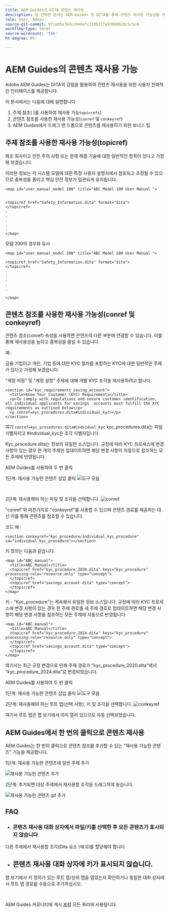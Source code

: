 ```yaml
---
title: AEM Guides의 DITA 콘텐츠 재사용
description: 이 간략한 문서는 AEM Guides 및 DITA를 통해 콘텐츠 재사용 가능성을 사용할 때 시간과 노력을 절약하는 방법을 설명합니다
role: User, Admin
source-git-commit: 8fceb5e76dcc946efc118b217e93088619c5c5c6
workflow-type: tm+mt
source-wordcount: '556'
ht-degree: 0%

---
```


# AEM Guides의 콘텐츠 재사용 가능

Adobe AEM Guides는 DITA의 강점을 활용하여 컨텐츠 재사용을 위한 사용자 친화적인 인터페이스를 제공합니다.

이 문서에서는 다음에 대해 설명합니다.

1. 주제 참조( )를 사용하여 재사용 가능`topicrefs`)
2. 콘텐츠 참조를 사용한 재사용 가능성(`conref` 및 `conkeyref`)
3. AEM Guides에서 드래그 앤 드롭으로 콘텐츠를 재사용하기 위한 보너스 팁

## 주제 참조를 사용한 재사용 가능성(topicref)



제조 회사이고 안전 주의 사항 또는 문제 해결 기술에 대한 일반적인 항목이 있다고 가정해 보겠습니다.

이러한 정보는 각 시스템 모델에 대한 특정 사용자 설명서에서 참조되고 조정될 수 있으므로 중복성을 줄이고 핵심 안전 정보가 일관되게 유지됩니다.

```
<map id="user_manual_model 100" title="ABC Model 100 User Manual ">


<topicref href="Safety_Information.dita" format="dita">
</topicref>
.
.
.
.
.
</map>
```


모델 200의 경우와 유사

```
<map id="user_manual_model 200" title="ABC Model 200 User Manual ">

<topicref href="Safety_Information.dita" format="dita">
</topicref>
.
.
.
.
.
  
</map>
```

## 콘텐츠 참조를 사용한 재사용 가능성(conref 및 conkeyref)

콘텐츠 참조(conref) 속성을 사용하면 콘텐츠의 다른 부분에 연결할 수 있습니다. 이를 통해 재사용성을 높이고 중복성을 줄일 수 있습니다.

예:

금융 기업이고 개인, 기업 등에 대한 KYC 절차를 포함하는 KYC에 대한 일반적인 주제가 있다고 가정해 보겠습니다.

&quot;계정 저장&quot; 및 &quot;계정 설명&quot; 주제에 대해 개별 KYC 조각을 재사용하려고 합니다.

```
<section id="kyc_requirements_saving_account">
  <title>Know Your Customer (KYC) Requirements</title>
  <p>To comply with regulations and ensure customer identification, all individual applicants for savings  accounts must fulfill the KYC requirements as outlined below</p>
  <p conref=kyc_procedures.dita#individual_kyc></p>
</section>
```

여기 `conref=kyc_procedures.dita#indvidual_kyc` kyc_procedures.dita는 파일 식별자이고 #individual_kyc은 조각 식별자입니다.

Kyc_procedure.dita는 정보의 유일한 소스입니다. 규정에 따라 KYC 프로세스에 변경 사항이 있는 경우 한 개의 주제만 업데이트하면 해당 변경 사항이 자동으로 참조하는 모든 주제에 반영됩니다.

AEM Guides를 사용하여 두 번 클릭

1단계: 재사용 가능한 콘텐츠 삽입 클릭
![도구 모음](../../assets/publishing/content-reusability_image1.png)

<br>

2단계: 재사용해야 하는 파일 및 조각을 선택합니다.
![conref](../../assets/publishing/content-reusability_image2.png)

&quot;conref&quot;와 마찬가지로 &quot;conkeyref&quot;를 사용할 수 있으며 콘텐츠 경로를 제공하는 대신 키를 통해 콘텐츠를 참조할 수 있습니다.

코드 예 :

```
<section conkeyref="kyc_procedure/individual_kyc_procedure" id="individual_kyc_procedure"></section>
```

키 정의는 다음과 같습니다.

```
<map id="ABC_manual">
  <title>ABC_Manual</title>
  <topicref href="kyc_procedure_2020.dita" keys="kyc_procedure" processing-role="resource-only" type="concept">
  </topicref>
  <topicref href="savings_account.dita" type="concept">
  </topicref>
</map>
```

키 - &quot;Kyc_procedure&quot;는 계속해서 유일한 정보 소스입니다. 규정에 따라 KYC 프로세스에 변경 사항이 있는 경우 한 주제 경로를 새 주제 경로로 업데이트하면 해당 변경 사항이 해당 변경 사항을 참조하는 모든 주제에 자동으로 반영됩니다.

```
<map id="ABC_manual">
  <title>ABC_Manual</title>
  <topicref href="kyc_procedure_2024.dita" keys="kyc_procedure" processing-role="resource-only" type="concept">
  </topicref>
  <topicref href="savings_account.dita" type="concept">
  </topicref>
</map>
```

여기서는 최근 규정 변경으로 인해 주제 경로가 &quot;kyc_procedure_2020.dita&quot;에서 &quot;kyc_procedure_2024.dita&quot;로 변경되었습니다.

AEM Guides를 사용하여 두 번 클릭

1단계: 재사용 가능한 콘텐츠 삽입 클릭
![도구 모음](../../assets/publishing/content-reusability_image1.png)

2단계: 재사용해야 하는 루트 맵(선택 사항), 키 및 조각을 선택합니다.
![conkeyref](../../assets/publishing/content-reusability_image3.png)

여기서 루트 맵은 맵 보기에서 이미 열려 있으므로 자동 선택되었습니다.


## AEM Guides에서 한 번의 클릭으로 콘텐츠 재사용

AEM Guides는 한 번의 클릭으로 콘텐츠 참조를 추가할 수 있는 &quot;재사용 가능한 콘텐츠&quot; 기능을 제공합니다.

1단계: 재사용 가능한 콘텐츠에 일반 주제 추가

![재사용 가능한 콘텐츠 추가](../../assets/publishing/content-reusability_image4.png)

2단계: 추가되면 대상 주제에서 재사용할 조각을 드래그하여 놓습니다.

![재사용 가능한 콘텐츠 gif 추가](../../assets/publishing/content-reusability_image5.gif)



## FAQ

- ### 콘텐츠 재사용 대화 상자에서 파일/키를 선택한 후 모든 콘텐츠가 표시되지 않습니다

다른 주제에서 재사용할 조각(Dita 요소 )에 ID를 할당해야 합니다

- ## 콘텐츠 재사용 대화 상자에 키가 표시되지 않습니다.

맵 보기에서 키 정의가 있는 루트 맵/상위 맵을 열었는지 확인하거나 동일한 대화 상자에서 루트 맵 경로를 수동으로 추가하십시오.


<br>


AEM Guides 커뮤니티에 게시 [포럼](https://experienceleaguecommunities.adobe.com/t5/experience-manager-guides/ct-p/aem-xml-documentation) 모든 쿼리에 사용됩니다.

